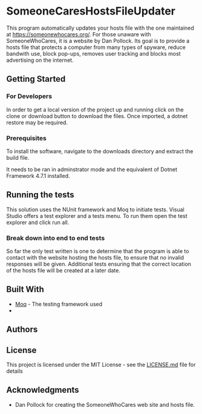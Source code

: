 # SomeoneCaresHostsFileUpdater

This program automatically updates your hosts file with the one maintained
at https://someonewhocares.org/. For those unaware with SomeoneWhoCares, it is a 
website by Dan Pollock. Its goal is to provide a hosts file that protects a computer
from many types of spyware, reduce bandwith use, block pop-ups, removes user tracking 
and blocks most advertising on the internet. 

## Getting Started

### For Developers
In order to get a local version of the project up and running click on the clone or download 
button to download the files. Once imported, a dotnet restore may be required. 

### Prerequisites

To install the software, navigate to the downloads directory and extract the build file. 

It needs to be ran in adminstrator mode and the equivalent of Dotnet Framework 4.7.1 installed. 

## Running the tests

This solution uses the NUnit framework and Moq to initiate tests. Visual Studio 
offers a test explorer and a tests menu. To run them open the test explorer and 
click run all. 

### Break down into end to end tests

So far the only test written is one to determine that the program 
is able to contact with the website hosting the hosts file, to ensure
that no invalid responses will be given. Additional tests ensuring that
the correct location of the hosts file will be created at a later date. 

## Built With

* [Moq](https://github.com/Moq/moq4/wiki) - The testing framework used
* 

## Authors


## License

This project is licensed under the MIT License - see the [LICENSE.md](LICENSE.md) file for details

## Acknowledgments

* Dan Pollock for creating the SomeoneWhoCares web site and hosts file. 
